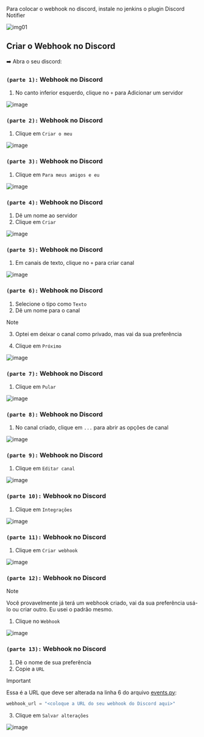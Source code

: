 Para colocar o webhook no discord, instale no jenkins o plugin Discord Notifier

![img01](../../../assets/fase08-extra-webhook-discord/img01.png)

## Criar o Webhook no Discord

➡️ Abra o seu discord:

### `(parte 1):` Webhook no Discord 

1. No canto inferior esquerdo, clique no `+` para Adicionar um servidor

![image](../../../assets/fase08-extra-webhook-discord/p01.png)

### `(parte 2):` Webhook no Discord 

1. Clique em `Criar o meu`

![image](../../../assets/fase08-extra-webhook-discord/p02.png)

### `(parte 3):` Webhook no Discord 

1. Clique em `Para meus amigos e eu`

![image](../../../assets/fase08-extra-webhook-discord/p03.png)

### `(parte 4):` Webhook no Discord 

1. Dê um nome ao servidor
2. Clique em `Criar`

![image](../../../assets/fase08-extra-webhook-discord/p04.png)

### `(parte 5):` Webhook no Discord 

1. Em canais de texto, clique no `+` para criar canal

![image](../../../assets/fase08-extra-webhook-discord/p05.png)

### `(parte 6):` Webhook no Discord 

1. Selecione o tipo como `Texto`
2. Dê um nome para o canal

> [!NOTE]
> 3. Optei em deixar o canal como privado, mas vai da sua preferência

4. Clique em `Próximo`

![image](../../../assets/fase08-extra-webhook-discord/p06.png)

### `(parte 7):` Webhook no Discord 

1. Clique em `Pular`

![image](../../../assets/fase08-extra-webhook-discord/p07.png)

### `(parte 8):` Webhook no Discord 

1. No canal criado, clique em `...` para abrir as opções de canal

![image](../../../assets/fase08-extra-webhook-discord/p08.png)

### `(parte 9):` Webhook no Discord 

1. Clique em `Editar canal`

![image](../../../assets/fase08-extra-webhook-discord/p09.png)

### `(parte 10):` Webhook no Discord 

1. Clique em `Integrações`

![image](../../../assets/fase08-extra-webhook-discord/p10.png)

### `(parte 11):` Webhook no Discord 

1. Clique em `Criar webhook`

![image](../../../assets/fase08-extra-webhook-discord/p11.png)

### `(parte 12):` Webhook no Discord 

> [!NOTE]
> Você provavelmente já terá um webhook criado, vai da sua preferência usá-lo ou criar outro.
> Eu usei o padrão mesmo.

1. Clique no `Webhook`

![image](../../../assets/fase08-extra-webhook-discord/p12.png)

### `(parte 13):` Webhook no Discord 

1. Dê o nome de sua preferência
2. Copie a `URL`

> [!IMPORTANT]
> Essa é a URL que deve ser alterada na linha 6 do arquivo [events.py](https://github.com/andrrade/Projetos-Docker/blob/main/projeto-01/events.py):

```py
webhook_url = "<coloque a URL do seu webhook do Discord aqui>"
```

3. Clique em `Salvar alterações`

![image](../../../assets/fase08-extra-webhook-discord/p13.png)
